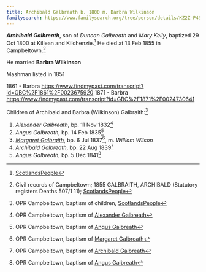 ```yaml
---
title: Archibald Galbreath b. 1800 m. Barbra Wilkinson
familysearch: https://www.familysearch.org/tree/person/details/KZ2Z-P49
---
```

***Archibald Galbreath***, son of *Duncan Galbreath* and *Mary Kelly*, baptized 29 Oct 1800 at Killean and Kilchenzie.[^birth]  He died at 13 Feb 1855 in Campbeltown.[^death]

He married **Barbra Wilkinson**

Mashman listed in 1851

1861 - Barbra https://www.findmypast.com/transcript?id=GBC%2F1861%2F0023675920
1871 - Barbra https://www.findmypast.com/transcript?id=GBC%2F1871%2F0024730641

Children of Archibald and Barbra (Wilkinson) Galbraith:[^children]

1. *Alexander Galbreath*, bp. 11 Nov 1832[^alexander-birth]
2. *Angus Galbreath*, bp. 14 Feb 1835[^angus1-birth]
3. *[Margaret Galbraith](galbraith-margaret-1837-wilson.md)*, bp. 6 Jul 1837[^margaret-birth], m. *William Wilson*
4. *Archibald Galbreath*, bp. 22 Aug 1839[^archibald-birth]
5. *Angus Galbreath*, bp. 5 Dec 1841[^angus2-birth]

[^birth]: [ScotlandsPeople](https://www.scotlandspeople.gov.uk/record-results?search_type=people&event=%28B%20OR%20C%20OR%20S%29&record_type%5B0%5D=opr_births&church_type=Old%20Parish%20Registers&dl_cat=church&dl_rec=church-births-baptisms&surname=galbreath&surname_so=exact&forename=archibald&forename_so=starts&sex=M&from_year=1800&to_year=1806&parent_names_so=exact&parent_name_two=kelly&parent_name_two_so=exact&record=Church%20of%20Scotland%20%28old%20parish%20registers%29%20Roman%20Catholic%20Church%20Other%20churches)

[^death]: Civil records of Campbeltown; 1855 GALBRAITH, ARCHIBALD (Statutory registers Deaths 507/1 11); [ScotlandsPeople](https://www.scotlandspeople.gov.uk/view-image/nrs_stat_deaths/23055)

[^children]: OPR Campbeltown, baptism of children, [ScotlandsPeople](https://www.scotlandspeople.gov.uk/record-results?search_type=people&event=%28B%20OR%20C%20OR%20S%29&record_type%5B0%5D=opr_births&church_type=Old%20Parish%20Registers&dl_cat=church&dl_rec=church-births-baptisms&surname=galbreath&surname_so=exact&forename_so=starts&from_year=1832&to_year=1841&parent_names_so=exact&parent_name_two=WILKINSON&parent_name_two_so=fuzzy&record=Church%20of%20Scotland%20%28old%20parish%20registers%29%20Roman%20Catholic%20Church%20Other%20churches&rd_real_name%5B0%5D=CAMPBELTOWN%20%28LANDWARD%29%20OR%20CAMPBELTOWN%20%28BURGH%29%20OR%20CAMPBELTOWN&rd_display_name%5B0%5D=CAMPBELTOWN%20%28LANDWARD%29%7CCAMPBELTOWN%20%28BURGH%29%7CCAMPBELTOWN_CAMPBELTOWN&rd_label%5B0%5D=CAMPBELTOWN&rd_name%5B0%5D=CAMPBELTOWN%20%2ALANDWARD%2A%20OR%20CAMPBELTOWN%20%2ABURGH%2A%20OR%20CAMPBELTOWN&sort=asc&order=Date&field=year)

[^alexander-birth]: OPR Campbeltown, baptism of [Alexander Galbreath](/sources/opr-campbeltown-births.md#1832-11-11-alexander-galbreath)

[^angus1-birth]: OPR Campbeltown, baptism of [Angus Galbreath](/sources/opr-campbeltown-births.md#1835-02-14-angus-galbreath)

[^margaret-birth]: OPR Campbeltown, baptism of [Margaret Galbreath](/sources/opr-campbeltown-births.md#1837-07-06-margaret-galbreath)

[^archibald-birth]: OPR Campbeltown, baptism of [Archibald Galbreath](/sources/opr-campbeltown-births.md#1839-08-22-archibald-galbreath)

[^angus2-birth]: OPR Campbeltown, baptism of [Angus Galbreath](/sources/opr-campbeltown-births.md#1841-12-05-angus-galbreath)

